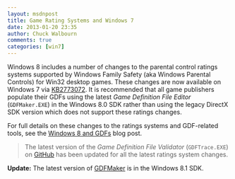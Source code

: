 ```yaml
---
layout: msdnpost
title: Game Rating Systems and Windows 7
date: 2013-01-20 23:35
author: Chuck Walbourn
comments: true
categories: [win7]
---
```

Windows 8 includes a number of changes to the parental control ratings systems supported by Windows Family Safety (aka Windows Parental Controls) for Win32 desktop games. These changes are now available on Windows 7 via <a href="http://support.microsoft.com/kb/2773072">KB2773072</a>. It is recommended that all game publishers populate their GDFs using the latest <em>Game Definition File Editor</em> (<code>GDFMaker.EXE</code>) in the Windows 8.0 SDK rather than using the legacy DirectX SDK version which does not support these ratings changes.
<!--more-->

For full details on these changes to the ratings systems and GDF-related tools, see the <a href="https://walbourn.github.io/windows-8-release-preview-and-gdfs/">Windows 8 and GDFs</a> blog post.

> The latest version of the <em>Game Definition File Validator</em> (<code>GDFTrace.EXE</code>) on <a href="https://github.com/walbourn/directx-sdk-samples/tree/main/GDFTrace">GitHub</a> has been updated for all the latest ratings system changes.

<strong>Update:</strong> The latest version of <a href="https://walbourn.github.io/visual-studio-2013-and-windows-8-1-sdk-rtm-are-now-available/">GDFMaker</a> is in the Windows 8.1 SDK.
